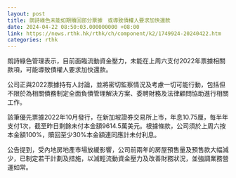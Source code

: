 ```yaml
---
layout: post
title: 朗詩綠色未能如期贖回部分票據　或導致債權人要求加快還款
date: 2024-04-22 08:50:03.000000000 +08:00
link: https://news.rthk.hk/rthk/ch/component/k2/1749924-20240422.htm
categories: rthk
---
```


朗詩綠色管理表示，目前面臨流動資金壓力，未能在上周六支付2022年票據相關款項，可能導致債權人要求加快還款。

公司正與2022票據持有人討論，並將密切監察情況及考慮一切可能行動，包括但不限於為相關債務制定全面負債管理解決方案、委聘財務及法律顧問協助進行相關工作。

該筆優先票據2022年10月發行，在新加坡證券交易所上市，年息10.75厘，每半年支付1次，截至昨日剩餘未付本金額9614.5萬美元。根據條款，公司須於上周六按本金額100%，贖回至少30%本金額連同應計未付利息。

公告提到，受內地房地產市場放緩影響，公司前兩年的房屋預售量及預售款大幅減少，已制定若干計劃及措施，以減輕流動資金壓力及改善財務狀況，並強調業務營運如常。

